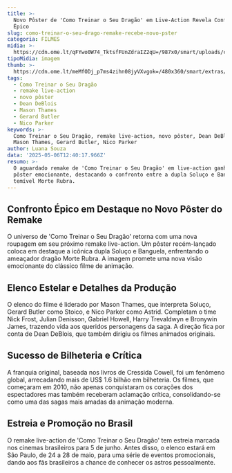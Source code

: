 ```yaml
---
title: >-
  Novo Pôster de 'Como Treinar o Seu Dragão' em Live-Action Revela Confronto
  Épico
slug: como-treinar-o-seu-drago-remake-recebe-novo-pster
categoria: FILMES
midia: >-
  https://cdn.ome.lt/qFYwo0W74_TktsfFUnZdraIZ2qU=/987x0/smart/uploads/conteudo/fotos/Design_sem_nome_-_2025-05-05T211705.036.png
tipoMidia: imagem
thumb: >-
  https://cdn.ome.lt/meMfODj_p7ms4zihn08jyVXvgok=/480x360/smart/extras/conteudos/Design_sem_nome_-_2025-05-05T211705.036.png
tags:
  - Como Treinar o Seu Dragão
  - remake live-action
  - novo pôster
  - Dean DeBlois
  - Mason Thames
  - Gerard Butler
  - Nico Parker
keywords: >-
  Como Treinar o Seu Dragão, remake live-action, novo pôster, Dean DeBlois,
  Mason Thames, Gerard Butler, Nico Parker
author: Luana Souza
data: '2025-05-06T12:40:17.966Z'
resumo: >-
  O aguardado remake de 'Como Treinar o Seu Dragão' em live-action ganha um novo
  pôster emocionante, destacando o confronto entre a dupla Soluço e Banguela e o
  temível Morte Rubra.
---
```


## Confronto Épico em Destaque no Novo Pôster do Remake

<blockquote class="twitter-tweet"><a href="https://twitter.com/user/status/1919518161314959710"></a></blockquote>

O universo de 'Como Treinar o Seu Dragão' retorna com uma nova roupagem em seu próximo remake live-action. Um pôster recém-lançado coloca em destaque a icônica dupla Soluço e Banguela, enfrentando o ameaçador dragão Morte Rubra. A imagem promete uma nova visão emocionante do clássico filme de animação.

## Elenco Estelar e Detalhes da Produção

O elenco do filme é liderado por Mason Thames, que interpreta Soluço, Gerard Butler como Stoico, e Nico Parker como Astrid. Completam o time Nick Frost, Julian Denisson, Gabriel Howell, Harry Trevaldwyn e Bronywin James, trazendo vida aos queridos personagens da saga. A direção fica por conta de Dean DeBlois, que também dirigiu os filmes animados originais.

## Sucesso de Bilheteria e Crítica

A franquia original, baseada nos livros de Cressida Cowell, foi um fenômeno global, arrecadando mais de US$ 1.6 bilhão em bilheteria. Os filmes, que começaram em 2010, não apenas conquistaram os corações dos espectadores mas também receberam aclamação crítica, consolidando-se como uma das sagas mais amadas da animação moderna.

## Estreia e Promoção no Brasil

O remake live-action de 'Como Treinar o Seu Dragão' tem estreia marcada nos cinemas brasileiros para 5 de junho. Antes disso, o elenco estará em São Paulo, de 24 a 28 de maio, para uma série de eventos promocionais, dando aos fãs brasileiros a chance de conhecer os astros pessoalmente.
